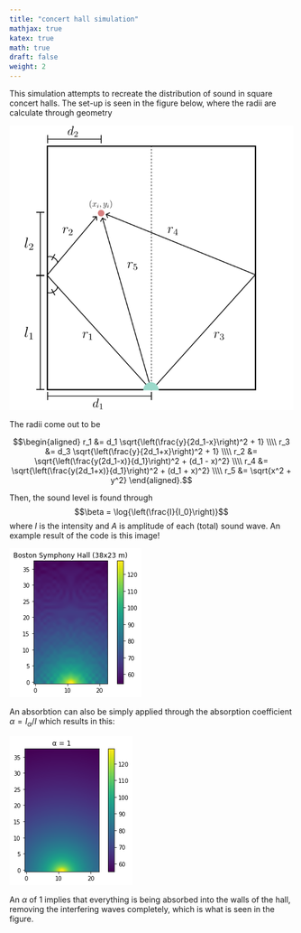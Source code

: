 ```yaml
---
title: "concert hall simulation"
mathjax: true
katex: true
math: true
draft: false
weight: 2
---
```


This simulation attempts to recreate the distribution of sound in square concert halls. The set-up is seen in the figure below, where the radii are calculate through geometry

![setup](/acoustics_setup.svg#center?w100)

The radii come out to be 

$$\begin{aligned}
r_1 &= d_1 \sqrt{\left(\frac{y}{2d_1-x}\right)^2 + 1} 
\\\\
r_3 &= d_3 \sqrt{\left(\frac{y}{2d_1+x}\right)^2 + 1} 
\\\\
r_2 &= \sqrt{\left(\frac{y(2d_1-x)}{d_1}\right)^2 + (d_1 - x)^2} 
\\\\
r_4 &= \sqrt{\left(\frac{y(2d_1+x)}{d_1}\right)^2 + (d_1 + x)^2} 
\\\\
r_5 &= \sqrt{x^2 + y^2}
\end{aligned}.$$

Then, the sound level is found through 
$$\beta = \log{\left(\frac{I}{I_0}\right)}$$
where $I$ is the intensity and $A$ is amplitude of each (total) sound wave. An example result of the code is this image!

![BSH](/acoustics_BSH.png#center)

An absorbtion can also be simply applied through the absorption coefficient $\alpha = I_{\alpha} / I$ which results in this:

![BSH](/acoustics_smooth.png#center)

An $\alpha$ of $1$ implies that everything is being absorbed into the walls of the hall, removing the
interfering waves completely, which is what is seen in the figure.
